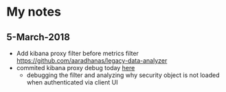 # My notes

## 5-March-2018
  - Add kibana proxy filter before metrics filter https://github.com/aaradhanas/legacy-data-analyzer
  - commited kibana proxy debug today [here](https://github.com/aaradhanas/legacy-data-analyzer/commit/b456f84fce230b80a5931f5b301b8bfa130b1572)
	- debugging the filter and analyzing why security object is not loaded when authenticated via client UI
